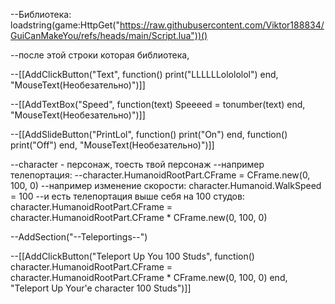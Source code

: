 --Библиотека: 
loadstring(game:HttpGet("https://raw.githubusercontent.com/Viktor188834/GuiCanMakeYou/refs/heads/main/Script.lua"))()

--после этой строки которая библиотека,

--[[AddClickButton("Text", function()
	print("LLLLLLolololol")
end, "MouseText(Необезательно)")]]

--[[AddTextBox("Speed", function(text)
	Speeeed = tonumber(text)
end, "MouseText(Необезательно)")]]

--[[AddSlideButton("PrintLol", function()
	print("On")
end, function()
	print("Off")
end, "MouseText(Необезательно)")]]

--character - персонаж, тоесть твой персонаж --например телепортация: 
--character.HumanoidRootPart.CFrame = CFrame.new(0, 100, 0)
--например изменение скорости: character.Humanoid.WalkSpeed = 100 
--и есть телепортация выше себя на 100 студов: character.HumanoidRootPart.CFrame = character.HumanoidRootPart.CFrame * CFrame.new(0, 100, 0)

--AddSection("--Teleportings--")

--[[AddClickButton("Teleport Up You 100 Studs", function()
	character.HumanoidRootPart.CFrame = character.HumanoidRootPart.CFrame * CFrame.new(0, 100, 0)
end, "Teleport Up Your'e character 100 Studs")]]
